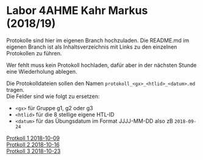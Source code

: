 # Labor 4AHME Kahr Markus (2018/19)

Protokolle sind hier im eigenen Branch hochzuladen. Die README.md im eigenen Branch ist als Inhaltsverzeichnis mit Links zu den einzelnen Protokollen zu führen.

Wer fehlt muss kein Protokoll hochladen, dafür aber in der nächsten Stunde eine Wiederholung ablegen.

Die Protokolldateien sollen den Namen `protokoll_<gx>_<htlid>_<datum>.md` tragen.  
Die Felder sind wie folgt zu ersetzen:

* `<gx>` für Gruppe g1, g2 oder g3
* `<htlid>` für die 8 stellige eigene HTL-ID
* `<datum>` für das Übungsdatum im Format JJJJ-MM-DD also zB `2018-09-24`
  
[Protkoll 1 2018-10-09](https://github.com/HTLMechatronics/m15-la1-sx/blob/kahmam15/protokoll_g1_kahmam15_2018-10-09.md)  
[Protkoll 2 2018-10-16](https://github.com/HTLMechatronics/m15-la1-sx/blob/kahmam15/protokoll_g1_kahmam15_2018-10-16.md)  
[Protkoll 3 2018-10-23](https://github.com/HTLMechatronics/m15-la1-sx/blob/kahmam15/protokoll_g1_kahmam15_2018-10-23.md)
